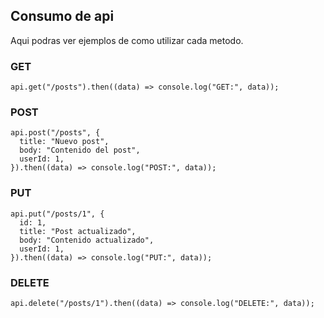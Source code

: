 ## Consumo de api
Aqui podras ver ejemplos de como utilizar cada metodo.

### GET
```
api.get("/posts").then((data) => console.log("GET:", data));
```

### POST
```
api.post("/posts", {
  title: "Nuevo post",
  body: "Contenido del post",
  userId: 1,
}).then((data) => console.log("POST:", data));
```
### PUT
```
api.put("/posts/1", {
  id: 1,
  title: "Post actualizado",
  body: "Contenido actualizado",
  userId: 1,
}).then((data) => console.log("PUT:", data));
```
### DELETE
```
api.delete("/posts/1").then((data) => console.log("DELETE:", data));
```
